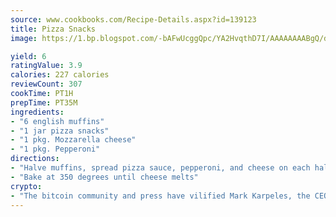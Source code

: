 ```yaml
---
source: www.cookbooks.com/Recipe-Details.aspx?id=139123
title: Pizza Snacks
image: https://1.bp.blogspot.com/-bAFwUcggQpc/YA2HvqthD7I/AAAAAAAABgQ/dGGityjUeSk5WIgvhJroHVt7XYoXF2qygCLcBGAsYHQ/s320/10.png

yield: 6
ratingValue: 3.9
calories: 227 calories
reviewCount: 307
cookTime: PT1H
prepTime: PT35M
ingredients:
- "6 english muffins"
- "1 jar pizza snacks"
- "1 pkg. Mozzarella cheese"
- "1 pkg. Pepperoni"
directions:
- "Halve muffins, spread pizza sauce, pepperoni, and cheese on each half."
- "Bake at 350 degrees until cheese melts"
crypto:
- "The bitcoin community and press have vilified Mark Karpeles, the CEO of Mt. Gox, as a clown and a con man."
---
```

